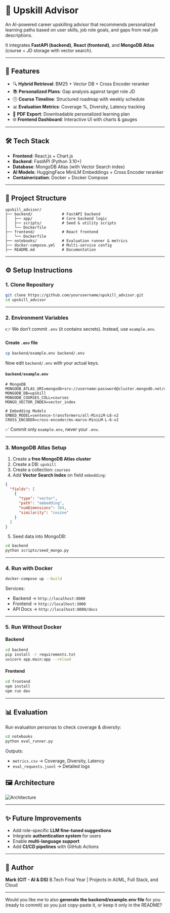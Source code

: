 # 📘 Upskill Advisor

An AI-powered career upskilling advisor that recommends personalized learning paths based on user skills, job role goals, and gaps from real job descriptions.

It integrates **FastAPI (backend)**, **React (frontend)**, and **MongoDB Atlas** (course + JD storage with vector search).

---

## 🌟 Features

* 🔍 **Hybrid Retrieval**: BM25 + Vector DB + Cross Encoder reranker
* 📚 **Personalized Plans**: Gap analysis against target role JD
* 🕒 **Course Timeline**: Structured roadmap with weekly schedule
* 📊 **Evaluation Metrics**: Coverage %, Diversity, Latency tracking
* 📝 **PDF Export**: Downloadable personalized learning plan
* 🌐 **Frontend Dashboard**: Interactive UI with charts & gauges

---

## 🛠️ Tech Stack

* **Frontend**: React.js + Chart.js
* **Backend**: FastAPI (Python 3.10+)
* **Database**: MongoDB Atlas (with Vector Search index)
* **AI Models**: HuggingFace MiniLM Embeddings + Cross Encoder reranker
* **Containerization**: Docker + Docker Compose

---

## 📂 Project Structure

```
upskill_advisor/
├── backend/             # FastAPI backend
│   ├── app/             # Core backend logic
│   ├── scripts/         # Seed & utility scripts
│   └── Dockerfile
├── frontend/            # React frontend
│   └── Dockerfile
├── notebooks/           # Evaluation runner & metrics
├── docker-compose.yml   # Multi-service config
├── README.md            # Documentation
```

---

## ⚙️ Setup Instructions

### 1. Clone Repository

```bash
git clone https://github.com/yourusername/upskill_advisor.git
cd upskill_advisor
```

---

### 2. Environment Variables

👉 We don’t commit `.env` (it contains secrets).
Instead, use `example.env`.

#### Create `.env` file

```bash
cp backend/example.env backend/.env
```

Now edit `backend/.env` with your actual keys.

#### `backend/example.env`

```env
# MongoDB
MONGODB_ATLAS_URI=mongodb+srv://username:password@cluster.mongodb.net/upskill
MONGODB_DB=upskill
MONGODB_COURSES_COLL=courses
MONGO_VECTOR_INDEX=vector_index

# Embedding Models
EMBED_MODEL=sentence-transformers/all-MiniLM-L6-v2
CROSS_ENCODER=cross-encoder/ms-marco-MiniLM-L-6-v2
```

✅ Commit only `example.env`, never your `.env`.

---

### 3. MongoDB Atlas Setup

1. Create a **free MongoDB Atlas cluster**
2. Create a DB: `upskill`
3. Create a collection: `courses`
4. Add **Vector Search Index** on field `embedding`:

```json
{
  "fields": [
    {
      "type": "vector",
      "path": "embedding",
      "numDimensions": 384,
      "similarity": "cosine"
    }
  ]
}
```

5. Seed data into MongoDB:

```bash
cd backend
python scripts/seed_mongo.py
```

---

### 4. Run with Docker

```bash
docker-compose up --build
```

Services:

* Backend → `http://localhost:8000`
* Frontend → `http://localhost:3000`
* API Docs → `http://localhost:8000/docs`

---

### 5. Run Without Docker

#### Backend

```bash
cd backend
pip install -r requirements.txt
uvicorn app.main:app --reload
```

#### Frontend

```bash
cd frontend
npm install
npm run dev
```

---

## 📊 Evaluation

Run evaluation personas to check coverage & diversity:

```bash
cd notebooks
python eval_runner.py
```

Outputs:

* `metrics.csv` → Coverage, Diversity, Latency
* `eval_requests.jsonl` → Detailed logs


## 🖼️ Architecture

![Architecture](docs/architecture.png)

---

## ✨ Future Improvements

* Add role-specific **LLM fine-tuned suggestions**
* Integrate **authentication system** for users
* Enable **multi-language support**
* Add **CI/CD pipelines** with GitHub Actions

---

## 👤 Author

**Mark (CIT - AI & DS)**
B.Tech Final Year | Projects in AI/ML, Full Stack, and Cloud

---

Would you like me to also **generate the backend/example.env file** for you (ready to commit) so you just copy-paste it, or keep it only in the README?

